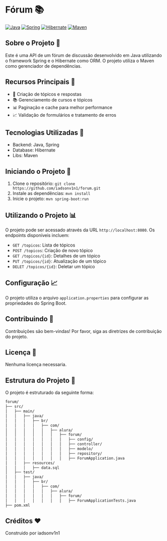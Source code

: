 # Fórum 📚
[![Java](https://img.shields.io/badge/Java-orange?style=for-the-badge&logo=java&logoColor=white)](https://www.java.com/)
[![Spring](https://img.shields.io/badge/Spring-green?style=for-the-badge&logo=spring&logoColor=white)](https://spring.io/)
[![Hibernate](https://img.shields.io/badge/Hibernate-purple?style=for-the-badge&logo=hibernate&logoColor=white)](https://hibernate.org/)
[![Maven](https://img.shields.io/badge/Maven-red?style=for-the-badge&logo=apachemaven&logoColor=white)](https://maven.apache.org/)

## Sobre o Projeto 📖
Este é uma API de um fórum de discussão desenvolvido em Java utilizando o framework Spring e o Hibernate como ORM. O projeto utiliza o Maven como gerenciador de dependências.

## Recursos Principais 🌟
*   📝 Criação de tópicos e respostas
*   📚 Gerenciamento de cursos e tópicos
*   📊 Paginação e cache para melhor performance
*   📈 Validação de formulários e tratamento de erros

## Tecnologias Utilizadas 🤖
*   Backend: Java, Spring
*   Database: Hibernate
*   Libs: Maven

## Iniciando o Projeto 🚀
1.  Clone o repositório: `git clone https://github.com/iadsonv1n1/forum.git`
2.  Instale as dependências: `mvn install`
3.  Inicie o projeto: `mvn spring-boot:run`

## Utilizando o Projeto 📊
O projeto pode ser acessado através da URL `http://localhost:8080`. Os endpoints disponíveis incluem:

*   `GET /topicos`: Lista de tópicos
*   `POST /topicos`: Criação de novo tópico
*   `GET /topicos/{id}`: Detalhes de um tópico
*   `PUT /topicos/{id}`: Atualização de um tópico
*   `DELET /topicos/{id}`: Deletar um tópico

## Configuração 📈
O projeto utiliza o arquivo `application.properties` para configurar as propriedades do Spring Boot.

## Contribuindo 🤝
Contribuições são bem-vindas! Por favor, siga as diretrizes de contribuição do projeto.

## Licença 📜
Nenhuma licença necessaria.

## Estrutura do Projeto 📁
O projeto é estruturado da seguinte forma:
```markdown
forum/
├── src/
│   ├── main/
│   │   ├── java/
│   │   │   ├── br/
│   │   │   │   ├── com/
│   │   │   │   │   ├── alura/
│   │   │   │   │   │   ├── forum/
│   │   │   │   │   │   │   ├── config/
│   │   │   │   │   │   │   ├── controller/
│   │   │   │   │   │   │   ├── modelo/
│   │   │   │   │   │   │   ├── repository/
│   │   │   │   │   │   │   ├── ForumApplication.java
│   │   ├── resources/
│   │   │   ├── data.sql
│   ├── test/
│   │   ├── java/
│   │   │   ├── br/
│   │   │   │   ├── com/
│   │   │   │   │   ├── alura/
│   │   │   │   │   │   ├── forum/
│   │   │   │   │   │   │   ├── ForumApplicationTests.java
├── pom.xml
```
## Créditos ❤️
Construido por iadsonv1n1
